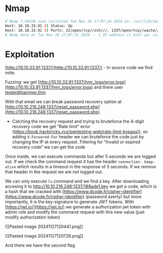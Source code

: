 # Nmap

```bash
# Nmap 7.94SVN scan initiated Tue Nov 26 17:07:24 2024 as: /usr/lib/nmap/nmap -p- --min-rate=10000 --open -oG scans/quick-scan 10.10.33.91
Host: 10.10.33.91 () Status: Up
Host: 10.10.33.91 () Ports: 22/open/tcp//ssh///, 1337/open/tcp//waste/// Ignored State: closed (65533)
# Nmap done at Tue Nov 26 17:07:31 2024 -- 1 IP address (1 host up) scanned in 7.10 seconds
```

# Exploitation

[http://10.10.33.91:1337/](http://10.10.33.91:1337/) - In source code we find note: <!-- Dev Note: Directory naming convention must be hmr_DIRECTORY_NAME -->

Fuzzing: we get [http://10.10.33.91:1337/hmr_logs/error.logs](http://10.10.33.91:1337/hmr_logs/error.logs) and there user tester@hammer.thm

With that email we can break password recovery option at [http://10.10.216.248:1337/reset_password.php](http://10.10.216.248:1337/reset_password.php)
- Catching the recovery request and trying to bruteforce the 4-digit recovery code we get “Rate limit” error ([https://book.hacktricks.xyz/pentesting-web/rate-limit-bypass)](https://book.hacktricks.xyz/pentesting-web/rate-limit-bypass)), so adding `X-Forwared-For` header we can bruteforce the code just by changing the IP at every request. Filtering for “Invalid or expired recovery code” we can get the code

Once inside, we can execute commands but after 5 seconds we are logged out. If we check the command request it has the header `connection: keep-alive` which results in a timeout in the response of 5 seconds. If we remove that header in the request we are not logged out.

We can only execute `ls` command and we find a key. After downloading accesing it to http://10.10.216.248:1337/188ade1.key we get a code, which is a hash that we cracked with [https://www.dcode.fr/cipher-identifier](https://www.dcode.fr/cipher-identifier) (password azerty) but more importantly, it is the key-signature to generate JWT tokens. With [https://jwt.io/](https://jwt.io/) we generate a authorization jwt token with admin role and modify the command request with this new value (just modify authorization token)

![[Pasted image 20241127120441.png]]

![[Pasted image 20241127120726.png]]

And there we have the second flag